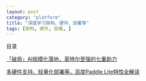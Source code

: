 ```yaml
---
layout: post
category: "platform"
title: "深度学习架构、硬件、部署等"
tags: [架构, 硬件, 部署, ]
---
```


目录

<!-- TOC -->


<!-- /TOC -->

[「破局」AI规模化落地，英特尔至强的七重助力](https://mp.weixin.qq.com/s/37QdgXCJKUc6jEoqTDh-Rg)

[多硬件支持、轻量化部署等，百度Paddle Lite特性全解读](https://mp.weixin.qq.com/s/VL620AYMGz1tnOipT7Ty8A)
